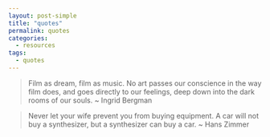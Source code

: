 ```yaml
---
layout: post-simple
title: "quotes"
permalink: quotes
categories:
  - resources
tags:
  - quotes
---
```



> Film as dream, film as music. No art passes our conscience in the way film does, and goes directly to our feelings, deep down into the dark rooms of our souls.	~ Ingrid Bergman

> Never let your wife prevent you from buying equipment. A car will not buy a synthesizer, but a synthesizer can buy a car.
~ Hans Zimmer
